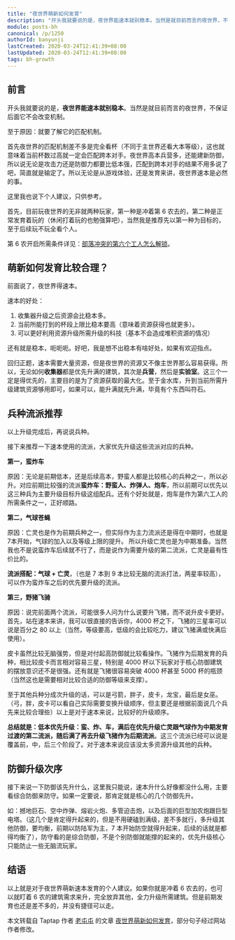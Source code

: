 ```yaml
---
title: "夜世界萌新如何发育"
description: "开头我就要说的是，夜世界能速本就别稳本。当然是就目前而言的夜世界，不保证后面它不会改变机制。至于原因，就要了解它的匹配机制。首先夜世界的匹配机制差不多是完全看杯（不同于主世界还看大本等级），这也就意味着当前杯数过高就一定会匹配跨本对手。"
module: posts-bh
canonical: /p/1250
authorId: banyunji
lastCreated: 2020-03-24T12:41:39+08:00
lastUpdated: 2020-03-24T12:41:39+08:00
tags: bh-growth
---
```


## 前言

开头我就要说的是，**夜世界能速本就别稳本**。当然是就目前而言的夜世界，不保证后面它不会改变机制。

至于原因：就要了解它的匹配机制。

首先夜世界的匹配机制差不多是完全看杯（不同于主世界还看大本等级），这也就意味着当前杯数过高就一定会匹配跨本对手。夜世界高本兵营多，还能建新防御，所以说无论是攻击力还是防御力都要比低本强，匹配到跨本对手的结果不用多说了吧，简直就是输定了。所以无论是从游戏体验，还是发育来讲，夜世界速本是必然的事。

这里我也说下个人建议，只供参考。

首先，目前玩夜世界的无非就两种玩家，第一种是冲着第 6 农去的，第二种是正常发育着玩的（休闲打着玩的也勉强算吧），当然我是推荐先以第一种为目标的，至于后续玩不玩全看个人。

第 6 农开启所需条件详见：[部落冲突的第六个工人怎么解锁](/p/977)。

## 萌新如何发育比较合理？

前面说了，夜世界得速本。

速本的好处：

1. 收集器升级之后资源会比稳本多。
2. 当前所能打到的杯段上限比稳本要高（意味着资源获得也就更多）。
3. 可以更好利用资源升级所需升级的科技（基本不会造成堆积资源的情况）

还有就是稳本，呃呃呃。好吧，我是想不出稳本有啥好处，如果有欢迎指点。

回归正题，速本需要大量资源，但是夜世界的资源又不像主世界那么容易获得。所以，无论如何**收集器**都是优先升满的建筑，其次是**兵营**，然后是**实验室**。这三个一定是得优先的，主要目的是为了资源获取的最大化。至于金水库，升到当前所需升级建筑资源够用即可，如果可以，能升满就先升满，毕竟有个东西叫符石。

## 兵种流派推荐

以上升级完成后，再说说兵种。

接下来推荐一下速本使用的流派，大家优先升级这些流派对应的兵种。

**第一，蛮炸车**

原因：无论是前期低本，还是后续高本，野蛮人都是比较核心的兵种之一，所以必升。对应前期比较强的流派**蛮炸车：野蛮人、炸弹人、炮车**，所以前期可以优先以这三种兵为主要升级目标升级这组配兵。还有个好处就是，炮车是作为第六工人的所需条件之一，正好顺路。

**第二，气球苍蝇**

原因：亡灵也是作为前期兵种之一，但实际作为主力流派还是得在中期时，也就是7本开始，气球的加入以及等级上限的提升。
所以升级亡灵也是为中期准备。当然我也不是说蛮炸车后续就不行了，而是说作为需要升级的第二流派，亡灵是最有性价比的。

**流派搭配：气球 + 亡灵**，（也是 7 本到 9 本比较无脑的流派打法，两星率较高），可以作为蛮炸车之后的优先要升级的流派。

**第三，野猪飞骑**

原因：说完前面两个流派，可能很多人问为什么说要升飞猪，而不说升皮卡更好。首先，站在速本来讲，我可以很直接的告诉你，4000 杯之下，飞猪的三星率可以说是百分之 80 以上（当然，等级要高，低级的会比较吃力，建议飞猪满或快满后使用）。

皮卡虽然比较无脑强势，但是对付起高防御就比较看操作。飞猪作为后期发育的兵种，相比较皮卡而言相对容易三星，特别是 4000 杯以下玩家对于核心防御建筑的摆放意识还不是很强。还有就是飞猪很容易突破 4000 杯甚至 5000 杯的瓶颈（当然这也是需要相对比较合适的防御等级来支撑）。

至于其他兵种分成次升级的话，可以是弓箭，胖子，皮卡，龙宝，最后是女巫。（弓，胖，皮卡可以看自己实际需要变换升级顺序，但主要还是根据前面说几个兵先来比较合理些）以上是对于速本来说，比较好的升级顺序。

**总结就是：低本优先升级：蛮、炸、车，满后在优先升级亡灵跟气球作为中期发育过渡的第二流派，随后满了再去升级飞猪作为后期流派**。这三个流派已经可以说是覆盖前，中，后三个阶段了。对于速本来说应该没太多资源升级其他的兵种。

## 防御升级次序

接下来说一下防御该先升什么，这里我只能说，速本升什么好像都没什么用，主要看综合防御来防守。如果一定要说，那肯定就是核心的几个防御先升。

如：撼地巨石、空中炸弹、熔岩火炮、多管迫击炮，以及后面的巨型加农炮跟巨型电塔。（这几个是肯定得升起来的，但是不用硬磕到满级，差不多就行，多升级其他防御，要均衡，前期以防陆军为主，7 本开始防空就得升起来，后续的话就是都得均衡了），防守看的是综合防御，不是个别防御就能撑的起来的，优先升级核心只能防止一些无脑流玩家。

## 结语

以上就是对于夜世界萌新速本发育的个人建议。如果你就是冲着 6 农去的，也可以就盯着 6 农的建筑需求来升，完全放弃其他，全力升级所需建筑。但是前期发育也还是差不多的，并没有捷径可以走。

<PostCopyright>

本文转载自 Taptap 作者 [老屯屯](https://www.taptap.cn/user/58043747) 的文章 [夜世界萌新如何发育](https://www.taptap.cn/moment/15225580333043116)，部分句子经过网站作者修改。

</PostCopyright>